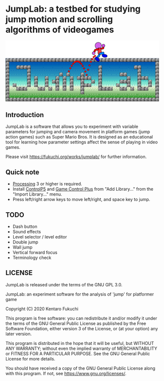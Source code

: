 # JumpLab: a testbed for studying jump motion and scrolling algorithms of videogames

![JumpLab](data/title.png)

## Introduction

JumpLab is a software that allows you to experiment with variable parameters for jumping and camera
movement in platform games (jump action games) such as Super Mario Bros. It is designed as an
educational tool for learning how parameter settings affect the sense of playing in video games.

Please visit <https://fukuchi.org/works/jumplab/> for further information.

## Quick note

  - [Processing](https://processing.org/) 3 or higher is required.
  - Install [ControlP5](https://www.sojamo.de/libraries/controlP5/) and [Game Control Plus](http://lagers.org.uk/gamecontrol/) from "Add Library..." from the "Import Library..." menu.
  - Press left/right arrow keys to move left/right, and space key to jump.

## TODO

  - Dash button
  - Sound effects
  - Level selector / level editor
  - Double jump
  - Wall jump
  - Vertical forward focus
  - Terminology check

## LICENSE

JumpLab is released under the terms of the GNU GPL 3.0.

JumpLab: an experiment software for the analysis of 'jump' for platformer game

Copyright (C) 2020 Kentaro Fukuchi

This program is free software: you can redistribute it and/or modify it under the terms of the GNU General Public License as published by the Free Software Foundation, either version 3 of the License, or (at your option) any later version.

This program is distributed in the hope that it will be useful, but WITHOUT ANY WARRANTY; without even the implied warranty of MERCHANTABILITY or FITNESS FOR A PARTICULAR PURPOSE. See the GNU General Public License for more details.

You should have received a copy of the GNU General Public License along with this program. If not, see <https://www.gnu.org/licenses/>.
